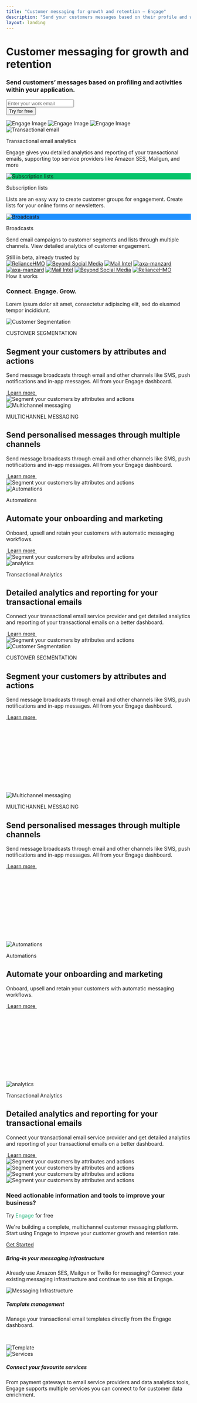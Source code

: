 ```yaml
---
title: "Customer messaging for growth and retention – Engage"
description: "Send your customers messages based on their profile and what they do within your application. Create message automations and easily move your customers from acquisition to referral."
layout: landing
---
```


  <div class=" tc __messaging center" >
    <div class="">
      <h1 class="customer ">Customer messaging for growth and retention <span></span></h1>
      <h3 class="send faint center ">Send customers’ messages based on
profiling and activities within your application.</h3>
      <div class="address" >
        <form method="GET" action="https://app.engage.so/auth/signup" >
          <input type="email" name="email" placeholder="Enter your work email" class="one-liner-el" >
          <div class="__button">
          <button class="one-liner-el" type="submit" >Try for free</button>
          </div>
        </form>
      </div>
    </div>
    <!-- <div class="pv5">
      <img src="/images/hero-img@2-1.png" class="db" >
    </div> -->
  </div>

  <div class="tc pt4 pt4-l pt4-m"> 
    <img src="/images/description.svg" id="screenOne" alt="Engage Image"/>
     <img src="/images/segmentation.png" id="screenTwo" alt="Engage Image"/>
     <img src="/images/description.svg" id="screenThree" alt="Engage Image"/>
  </div>
  <div class=" ph7-xl ph6-l ph5-m  support">
    <div class="task">
      <div class="service mh2-l mh2-m" id="serviceOne">
        <div class="flex items-center ">
         <div class="transact email__img tc" >
            <img src="/images/transact.svg" alt="Transactional email">
          </div>
          <p class="__transactional__analytics" >Transactional email analytics</p>
        </div>
      <p  class="faint __detail__analytics">Engage gives you detailed analytics and reporting of your transactional emails, supporting top service providers like Amazon SES, Mailgun, and more</p>
    </div>
    <div class="service  mh2-l mh2-m" id="serviceTwo">
  <div class="flex items-center ">
  <div class="transact tc" style="background: #05C46B;">
  <img src="/images/subscribe.svg" alt="Subscription lists">
  </div>
  <p class="__transactional__analytics" >Subscription lists</p>
  </div>
  <p class="faint  __detail__analytics">Lists are an easy way to create customer groups for engagement. Create lists for your online forms or newsletters.</p>
  </div>
  <div class="service  mh2-l mh2-m" id="serviceThree">
  <div class="flex items-center ">
  <div class="transact tc" style="background: #1E90FF;">
  <img src="/images/broadcasr.svg" alt="Broadcasts">
  </div>
  <p class="__transactional__analytics">Broadcasts</p>
  </div>
  <p  class="faint  __detail__analytics">Send email campaigns to customer segments and lists through multiple channels. View detailed analytics of customer engagement.</p>
  </div>
  </div>
    <div class=" faint poppins tc __beta" >Still in beta, already trusted by </div>
    <div class=" __brands">
      <a href="http://reliancehmo.com" target="_blank"  class="tc" style="max-width:160px"><img src="/images/brands/reliancehmo.svg" alt="RelianceHMO"></a>
      <a href="#" target="_blank"  class="tc partner__logo" ><img src="/images/brands/beyond.svg" alt="Beyond Social Media"></a>
      <a href="#" target="_blank"  class="tc partner__logo" ><img src="/images/brands/mail.svg" alt="Mail Intel"></a>
      <a href="#" target="_blank"  class="tc partner__logo" ><img src="/images/brands/axa.svg" alt="axa-manzard"></a>
      <a href="#" target="_blank"  class="tc partner__logo" ><img src="/images/brands/axa.svg" alt="axa-manzard"></a>
      <a href="#" target="_blank"  class="tc partner__logo" ><img src="/images/brands/mail.svg" alt="Mail Intel"></a>
       <a href="#" target="_blank"  class="tc partner__logo" ><img src="/images/brands/beyond.svg" alt="Beyond Social Media"></a>
        <a href="http://reliancehmo.com" target="_blank"  class="tc partner__logo" ><img src="/images/brands/reliancehmo.svg" alt="RelianceHMO"></a>
    </div>
  </div>

<div class="connect">
  <div class="">
    <div  class="tc __process">How it works
    </div>
    <h3 class="tc __procedure" >Connect. Engage. Grow.
    </h3>
    <p class="tc grow">Lorem ipsum dolor sit amet, consectetur adipiscing elit, sed do eiusmod tempor incididunt.
    </p>
  </div>

<!-- mobile -->

   <div class="content-container-two">
    <div class="">
    <div class="flex items-center">
    <div class="flex justify-center __steps" style="">
    <img src="/images/customer.svg" class="customer__image" alt="Customer Segmentation">
    </div>
    <p class="detailed_segment">CUSTOMER SEGMENTATION</p>
    </div>
      <h2 class="segment">Segment your customers by attributes and actions</h2>
      <p class="detailed_message">Send message broadcasts through email and other channels like SMS, push notifications and in-app messages. All from your Engage dashboard.</p>
        <a href="#"
               class="flex justify-center items-center __tut__link"
              >
                <span class="">
                  <img src="/images/hi.svg" class="__thumbs" alt="" />
                </span>
                <span class="detailed__tutorial">Learn more </span>
<span class="">
<img src="/images/lead.svg" class="detailed__link"  alt="" />
</span>
</a>

</div>
<div class=" segment_img">
<img src="/images/segmentation.png" alt="Segment your customers by attributes and actions" class="br2 db bordered-image">
</div>

  </div>

  <div class="content-container-two">
    <div >
    <div class="flex items-center">
    <div class="flex justify-center __channel">
    <img src="/images/channel.svg" class="customer__image" alt="Multichannel messaging">
    </div>
    <p class="detailed_segment">MULTICHANNEL MESSAGING</p>
    </div>
      <h2 class="segment">Send personalised messages through multiple channels
</h2>
      <p class="detailed_message">Send message broadcasts through email and other channels like SMS, push notifications and in-app messages. All from your Engage dashboard.</p>
        <a href="#"
              class="flex justify-center items-center __tut__link"
              >
                <span class="">
                  <img src="/images/hi.svg" class="__thumbs"  alt="" />
                </span>
                <span class="detailed__tutorial" >Learn more </span>
<span class="">
<img src="/images/lead.svg" class="detailed__link"  alt="" />
</span>
</a>

</div>
<div class="segment_img">
<img src="/images/segmentation.png" alt="Segment your customers by attributes and actions" class="br2 db bordered-image">
</div>

  </div>

  <div class="content-container-two">
    <div >
    <div class="flex items-center">
    <div class="flex justify-center __automations">
    <img src="/images/automations.svg" class="customer__image" alt="Automations">
    </div>
    <p class="detailed_segment">Automations</p>
    </div>
      <h2 class="segment">Automate your onboarding and marketing</h2>
      <p  class="detailed_message">Onboard, upsell and retain your customers with automatic messaging workflows.</p>
        <a href="#"
               class="flex justify-center items-center __tut__link"
              >
                <span class="">
                  <img src="/images/hi.svg" class="__thumbs"  alt="" />
                </span>
                <span class="detailed__tutorial">Learn more </span>
<span class="">
<img src="/images/lead.svg" class="detailed__link"  alt="" />
</span>
</a>

</div>
<div class="segment_img">
<img src="/images/segmentation.png" alt="Segment your customers by attributes and actions" class="br2 db bordered-image">
</div>

  </div>

   <div class="content-container-two">
    <div class="">
    <div class="flex items-center">
    <div class="flex justify-center __analytics">
    <img src="/images/analytics.svg" class="customer__image"  alt="analytics">
    </div>
    <p class="detailed_segment">Transactional Analytics</p>
    </div>
      <h2 class="segment">Detailed analytics and reporting for your transactional emails</h2>
      <p class="detailed_message">Connect your transactional email service provider and get detailed analytics and reporting of your transactional emails on a better dashboard.</p>
        <a href="#"
               class="flex justify-center items-center __tut__link"
              >
                <span class="">
                  <img src="/images/hi.svg" class="__thumbs"  alt="" />
                </span>
                <span class="detailed__tutorial">Learn more </span>
<span class="">
<img src="/images/lead.svg" class="detailed__link"  alt="" />
</span>
</a>

</div>
<div class=" segment_img">
<img src="/images/segmentation.png" alt="Segment your customers by attributes and actions" class="br2 db bordered-image">
</div>

  </div>

  <!-- ho -->

  <!-- desktop -->
  <div class="content-container"  >
  <div class="w-50-l w-100 pr6-l">
<!-- 
  ho -->
<div >
    <div class="flex items-center" >
    <div class="flex justify-center  __steps" >
    <img src="/images/customer.svg" class="customer__image"  alt="Customer Segmentation">
    </div>
    <p class="detailed_segment">CUSTOMER SEGMENTATION</p>
    </div>
      <h2 class="segment">Segment your customers by attributes and actions</h2>
      <p class="detailed_message">Send message broadcasts through email and other channels like SMS, push notifications and in-app messages. All from your Engage dashboard.</p>
        <a href="#"
               class="flex justify-center items-center __tut__link"
              >
                <span class="">
                  <img src="/images/hi.svg" class="__thumbs" alt="" />
                </span>
                <span class="detailed__tutorial">Learn more </span>
<span class="">
<img src="/images/lead.svg" class="detailed__link"  alt="" />
</span>
</a>

</div>

<!-- hi -->

<div style="margin-top:195px"  id="channel">
    <div class="flex items-center">
    <div class="flex justify-center __channel" >
    <img src="/images/channel.svg" class="customer__image" alt="Multichannel messaging">
    </div>
    <p  class="detailed_segment">MULTICHANNEL MESSAGING</p>
    </div>
      <h2 class="segment">Send personalised messages through multiple channels
</h2>
      <p class="detailed_message">Send message broadcasts through email and other channels like SMS, push notifications and in-app messages. All from your Engage dashboard.</p>
        <a href="#"
               class="flex justify-center items-center __tut__link"
              >
                <span class="">
                  <img src="/images/hi.svg" class="__thumbs"  alt="" />
                </span>
                <span class="detailed__tutorial" >Learn more </span>
<span class="">
<img src="/images/lead.svg" class="detailed__link"    alt="" />
</span>
</a>

</div>
 
<!-- hu -->
<div  style="margin-top:195px" id="automate">
    <div class="flex items-center ">
    <div class="flex justify-center __automations" >
    <img src="/images/automations.svg" class="customer__image" alt="Automations">
    </div>
    <p class="detailed_segment">Automations</p>
    </div>
      <h2 class="segment">Automate your onboarding and marketing</h2>
      <p class="detailed_message">Onboard, upsell and retain your customers with automatic messaging workflows.</p>
        <a href="#"
               class="flex justify-center items-center __tut__link"
              >
                <span class="">
                  <img src="/images/hi.svg" class="__thumbs"  alt="" />
                </span>
                <span class="detailed__tutorial">Learn more </span>
              <span class="">
                <img src="/images/lead.svg" class="detailed__link"  alt="" >
              </span>
          </a>

</div>
 
<!-- ht -->

  <div  style="margin-top:195px" id="analytics">
    <div class="flex items-center">
    <div class="flex justify-center __analytics" >
    <img src="/images/analytics.svg" class="customer__image" alt="analytics">
    </div>
    <p class="detailed_segment">Transactional Analytics</p>
    </div>
      <h2 class="segment">Detailed analytics and reporting for your transactional emails</h2>
      <p class="detailed_message">Connect your transactional email service provider and get detailed analytics and reporting of your transactional emails on a better dashboard.</p>
        <a href="#"
               class="flex justify-center items-center __tut__link"
              >
                <span class="">
                  <img src="/images/hi.svg" class="__thumbs" alt="" />
                </span>
                <span class="detailed__tutorial" >Learn more </span>
<span class="">
<img src="/images/lead.svg" class="detailed__link"    alt="" />
</span>
</a>

</div>

<!-- close -->
</div>
  <div class="w-50-l w-100 segment_imgs">
   <img id="img1" src="/images/segmentation.png" alt="Segment your customers by attributes and actions">
<img id="img2"  src="/images/segmentation.png" alt="Segment your customers by attributes and actions">
  <img id="img3"  src="/images/segmentation.png" alt="Segment your customers by attributes and actions">
<img id="img4"  src="/images/segmentation.png" alt="Segment your customers by attributes and actions">
  </div>
</div>
<!-- 
close -->
</div>

<div class="justify-between items-center action center">
<div>
<h3  class="info">Need actionable information and tools to improve your business?</h3>
<div class="flex items-center">
<p class="try">Try <span style="color:#32BA85;">Engage</span> for free</p>
</div>
</div>

<div class="reduce">
<p >We're building a complete, multichannel customer messaging platform. Start using Engage to improve your customer growth and retention rate.</p>
<a href="#" class="get__started" >Get Started</a>
</div>
</div>

<div class="over_all">
  <div class="bring">
    <div  class="messaging_infrastructure">
      <h5>Bring-in your messaging infrastructure</h5>
      <p>Already use Amazon SES, Mailgun or Twilio for messaging? Connect your existing messaging infrastructure and continue to use this at Engage.</p>
    </div>
    <div class="spec__ses">
      <img src="/images/ses.svg" alt="Messaging Infrastructure"/>
    </div>
  </div>
  <div class="template">
    <div style="" class="management">
      <h5 style="">Template management</h5>
      <p >Manage your transactional email templates directly from the Engage dashboard.</p>
      <img src="/images/template.svg" alt="Template" style="margin-top:30px;">
    </div>
    <div class="favourite">
      <img src="/images/service.svg" alt="Services">
      <h5 >Connect your favourite services</h5>
      <p >From payment gateways to email service providers and data analytics tools, Engage supports multiple services you can connect to for customer data enrichment.</p>
    </div>
  <div>
</div>
